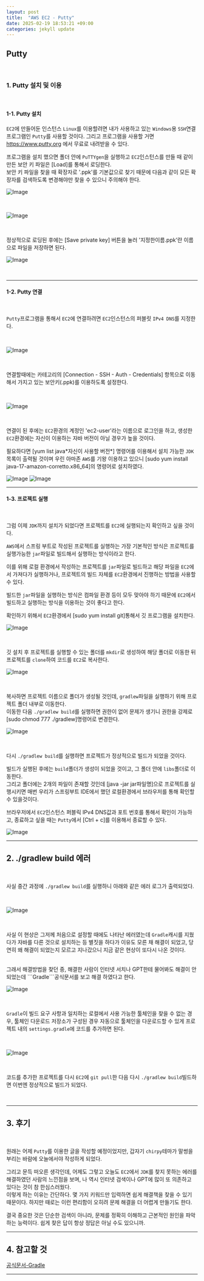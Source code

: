 ```yaml
---
layout: post
title:  "AWS EC2 - Putty" 
date: 2025-02-19 18:53:21 +09:00
categories: jekyll update
---
```


## Putty

<br>

### 1. Putty 설치 및 이용

<br>

#### 1-1. Putty 설치 
 
```EC2```에 만들어둔 인스턴스 ```Linux```를 이용할려면 내가 사용하고 있는 ```Windows```용 ```SSH```연결 프로그램인 ```Putty```를 사용할 것이다. 그리고 프로그램을 사용할 거면 <https://www.putty.org> 에서 무료로 내려받을 수 있다.
<br>

프로그램을 설치 했으면 폴더 안에 ```PuTTYgen```을 실행하고 ```EC2```인스턴스를 만들 때 같이 만든 보안 키 파일은 [Load]를 통해서 로딩한다.<br>
보안 키 파일을 찾을 때 확장자로 '.ppk'를 기본값으로 찾기 때문에 다음과 같이 모든 확장자를 검색하도록 변경해야만 찾을 수 있으니 주의해야 한다.<br>

![Image](https://github.com/user-attachments/assets/0a2ffeb2-b5cb-41bd-80f3-df6264c6f2b2)

<br>

![Image](https://github.com/user-attachments/assets/56237a87-1c95-4798-a91b-fc469ef0edc3)

<br>

정상적으로 로딩된 후에는 [Save private key] 버튼을 눌러 '지정한이름.ppk'란 이름으로 파일을 저장하면 된다.<br>

![Image](https://github.com/user-attachments/assets/5a0a92dc-c726-4fad-90ee-4557146f51a1)

<br>

---------------------------------------------------------------------------------------------------

#### 1-2. Putty 연결 

<br>

```Putty```프로그램을 통해서 ```EC2```에 연결하려면 ```EC2```인스턴스의 퍼블릿 ```IPv4 DNS```를 지정한다.

<br>

![Image](https://github.com/user-attachments/assets/d1ac98d4-19b2-4c74-9641-71545877c19d)

<br>

연결할때에는 카테고리의 [Connection - SSH - Auth - Credentials] 항목으로 이동해서 가지고 있는 보안키(.ppk)를 이용하도록 설정한다.

<br>

![Image](https://github.com/user-attachments/assets/c5c97811-37c6-4c7b-a6ca-4c67381e0e93)

<br>

연결이 된 후에는 ```EC2```환경의 계정인 'ec2-user'라는 이름으로 로그인을 하고, 생성한 ```EC2```환경에는 자신이 이용하는 자바 버전이 아닐 경우가 높을 것이다.<br> 

필요하다면 [yum list java\*자신이 사용할 버전\*] 명령어를 이용해서 설치 가능한 ```JDK``` 목록이 출력될 것이며 우린 아마존 ```AWS```를 기왕 이용하고 있으니 [sudo yum install java-17-amazon-corretto.x86_64]의 명령어로 설치하였다.

![Image](https://github.com/user-attachments/assets/d0aa17d2-f8aa-4e14-838c-9e18ac49e3a7)
![Image](https://github.com/user-attachments/assets/8e4bd370-f663-4ac1-987a-c39a5253318f)


---------------------------------------------------------------------------------------------------


#### 1-3. 프로젝트 실행 

<br>

그럼 이제 ```JDK```까지 설치가 되었다면 프로젝트를 ```EC2```에 실행되는지 확인하고 싶을 것이다.<br>

```AWS```에서 스프링 부트로 작성된 프로젝트를 실행하는 가장 기본적인 방식은 프로젝트를 실행가능한 ```jar```파일로 빌드해서 실행하는 방식이라고 한다.<br>

이를 위해 로컬 환경에서 작성하는 프로젝트를 ```jar```파일로 빌드하고 해당 파일을 ```EC2```에서 가져다가 실행하거나, 프로젝트의 빌드 자체를 ```EC2```환경에서 진행하는 방법을 사용할 수 있다.<br>

빌드한 ```jar```파일을 실행하는 방식은 컴파일 환경 등이 모두 맞아야 하기 때문에 ```EC2```에서 빌드하고 실행하는 방식을 이용하는 것이 좋다고 한다.<br>

확인하기 위해서 ```EC2```환경에서 [sudo yum install git]통해서 깃 프로그램을 설치한다.<br>

![Image](https://github.com/user-attachments/assets/3985aa81-ffee-4d25-9698-40ab25b3efc1)

<br>

깃 설치 후 프로젝트를 실행할 수 있는 폴더를 ```mkdir```로 생성하여 해당 폴더로 이동한 뒤 프로젝트를 ```clone```하여 코드를 ```EC2```로 복사한다.<br>

![Image](https://github.com/user-attachments/assets/53765405-5d12-4bf5-9752-2d2e1b99e5a6)

<br>

복사하면 프로젝트 이름으로 폴더가 생성될 것인데, ```gradlew```파일을 실행하기 위해 프로젝트 폴더 내부로 이동한다.<br>
이동한 다음 ```./gradlew build```를 실행하면 권한이 없어 문제가 생기니 권한을 강제로 [sudo chmod 777 ./gradlew]명령어로 변경한다.<br>

![Image](https://github.com/user-attachments/assets/042ec711-40b6-4dd3-94df-8979d0e3694b)

<br>

다시 ```./gradlew build```를 실행하면 프로젝트가 정상적으로 빌드가 되었을 것이다.<br>

빌드가 실행된 후에는 ```build```폴더가 생성이 되었을 것이고, 그 폴더 안에 ```libs```폴더로 이동한다.<br>
그리고 폴더에는 2개의 파일이 존재할 것인데 [java -jar jar파일명]으로 프로젝트를 실행시키면 매번 우리가 스프링부트 IDE에서 했던 로컬환경에서 브라우저를 통해 확인할 수 있을것이다.<br>

브라우저에서 ```EC2```인스턴스 퍼블릭 IPv4 DNS값과 포트 번호를 통해서 확인이 가능하고, 종료하고 싶을 때는 ```Putty```에서 [Ctrl + c]를 이용해서 종료할 수 있다.<br>

![Image](https://github.com/user-attachments/assets/cd072a05-db68-44d2-9f69-bfbdd2d60bb6)

------------------------------------------------------------------------------------------------

## 2. ./gradlew build 에러

<br>

사실 중간 과정에 ```./gradlew build```를 실행하니 아래와 같은 에러 로그가 출력되었다.

<br>

![Image](https://github.com/user-attachments/assets/fc89c03e-a73b-43bf-bf21-3aeb983710a7)

<br>

사실 이 현상은 그저께 처음으로 설정할 때에도 나타난 에러였는데 ```Gradle```캐시를 지웠다가 자바를 다른 것으로 설치하는 등 별짓을 하다가 이유도 모른 채 해결이 되었고, 당연히 왜 해결이 되었는지 모르고 지나갔으니 지금 같은 현상이 또다시 나온 것이다.

<br>
그래서 해결방법을 찾던 중, 해결한 사람이 인터넷 서치나 GPT한테 물어봐도 해결이 안되었는데 ```Gradle```공식문서를 보고 해결 하였다고 한다.<br>

![Image](https://github.com/user-attachments/assets/d2e6b7c1-1f42-47a5-954b-9f92bb40de37)

<br>

```Gradle```이 빌드 요구 사항과 일치하는 로컬에서 사용 가능한 툴체인을 찾을 수 없는 경우, 툴체인 다운로드 저장소가 구성된 경우 자동으로 툴체인을 다운로드할 수 있게 프로젝트 내의 ```settings.gradle```에 코드를 추가하면 된다.

<br>

![Image](https://github.com/user-attachments/assets/f49d124e-88f2-486f-b166-6f85b40fc7e2)

<br>

코드를 추가한 프로젝트를 다시 ```EC2```에 ```git pull```한 다음 다시 ```./gradlew build```빌드하면 이번엔 정상적으로 빌드가 되었다.

<br>

------------------------------------------------------------------------------------------------

## 3. 후기

<br>
   
원래는 어제 ```Putty```를 이용한 글을 작성할 예정이었지만, 갑자기 ```chirpy```테마가 말썽을 부리는 바람에 오늘에서야 작성하게 되었다.<br>

그리고 문득 떠오른 생각인데, 어제도 그렇고 오늘도 ```EC2```에서 ```JDK```를 찾지 못하는 에러를 해결하였던 사람의 느낀점을 보며, 나 역시 인터넷 검색이나 GPT에 많이 또 의존하고 있다는 것이 참 한심스러웠다.<br>
이렇게 하는 이유는 간단하다. 몇 가지 키워드만 입력하면 쉽게 해결책을 찾을 수 있기 때문이다. 하지만 때로는 이런 편리함이 오히려 문제 해결을 더 어렵게 만들기도 한다.<br>

결국 중요한 것은 단순한 검색이 아니라, 문제를 정확히 이해하고 근본적인 원인을 파악하는 능력이다. 쉽게 찾은 답이 항상 정답은 아닐 수도 있으니까.


------------------------------------------------------------------------------------------------

## 4. 참고할 것

[공식문서-Gradle](https://docs.gradle.org/8.12.1/userguide/toolchains.html#sec:provisioning)

---------------------------------------



[jekyll-docs]: https://jekyllrb.com/docs/home
[jekyll-gh]:   https://github.com/jekyll/jekyll
[jekyll-talk]: https://talk.jekyllrb.com/